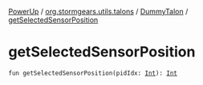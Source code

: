 [PowerUp](../../index.md) / [org.stormgears.utils.talons](../index.md) / [DummyTalon](index.md) / [getSelectedSensorPosition](./get-selected-sensor-position.md)

# getSelectedSensorPosition

`fun getSelectedSensorPosition(pidIdx: `[`Int`](https://kotlinlang.org/api/latest/jvm/stdlib/kotlin/-int/index.html)`): `[`Int`](https://kotlinlang.org/api/latest/jvm/stdlib/kotlin/-int/index.html)
